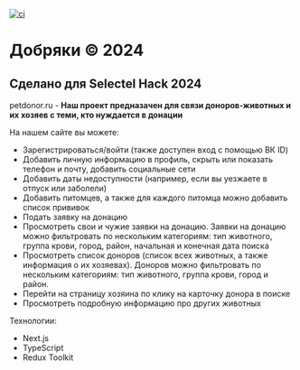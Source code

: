 [![ci](https://github.com/Arlet2/selectel-front/actions/workflows/main.yml/badge.svg)](https://github.com/Arlet2/selectel-front/actions/workflows/main.yml)
# Добряки © 2024
## Сделано для Selectel Hack 2024

petdonor.ru - **Наш проект предназачен для связи доноров-животных и их хозяев с теми, кто нуждается в донации**

На нашем сайте вы можете:

- Зарегистрироваться/войти (также доступен вход с помощью ВК ID)
- Добавить личную информацию в профиль, скрыть или показать телефон и почту, добавить социальные сети
- Добавить даты недоступности (например, если вы уезжаете в отпуск или заболели)
- Добавить питомцев, а также для каждого питомца можно добавить список прививок
- Подать заявку на донацию 
- Просмотреть свои и чужие заявки на донацию. Заявки на донацию можно фильтровать по нескольким категориям: тип животного, группа крови, город, район, начальная и конечная дата поиска
- Просмотреть список доноров (список всех животных, а также информация о их хозяевах). Доноров можно фильтровать по нескольким категориям: тип животного, группа крови, город и район.
- Перейти на страницу хозяина по клику на карточку донора в поиске 
- Просмотреть подробную информацию про других животных

Технологии:
 - Next.js
 - TypeScript
 - Redux Toolkit 

